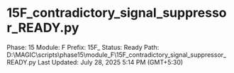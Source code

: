 # 15F_contradictory_signal_suppressor_READY.py

Phase: 15
Module: F
Prefix: 15F_
Status: Ready
Path: D:\MAGIC\scripts\phase15\module_F\15F_contradictory_signal_suppressor_READY.py
Last Updated: July 28, 2025 5:14 PM (GMT+5:30)